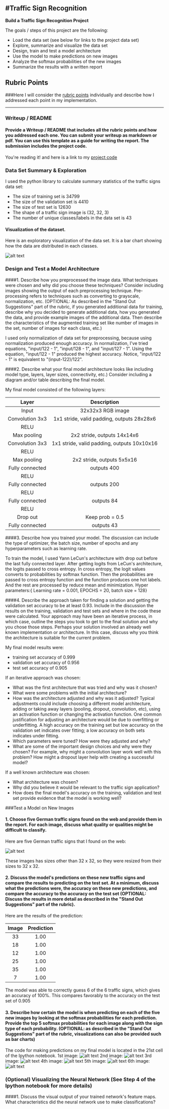 #**Traffic Sign Recognition**
---

**Build a Traffic Sign Recognition Project**

The goals / steps of this project are the following:
* Load the data set (see below for links to the project data set)
* Explore, summarize and visualize the data set
* Design, train and test a model architecture
* Use the model to make predictions on new images
* Analyze the softmax probabilities of the new images
* Summarize the results with a written report


[//]: # (Image References)

[image1]: ./examples/sampleVSclasses.png "Visualization"
[image2]: ./examples/grayscale.jpg "Grayscaling"
[image3]: ./examples/random_noise.jpg "Random Noise"
[image4]: ./examples/new_img.png "Traffic Sign"
[image5]: ./prediction/prediction1.png "prediction1"
[image6]: ./prediction/prediction2.png "prediction2"
[image7]: ./prediction/prediction3.png "prediction3"
[image8]: ./prediction/prediction4.png "prediction4"
[image9]: ./prediction/prediction5.png "prediction5"
[image10]: ./prediction/prediction6.png "prediction6"



## Rubric Points
###Here I will consider the [rubric points](https://review.udacity.com/#!/rubrics/481/view) individually and describe how I addressed each point in my implementation.  

---
### Writeup / README

#### Provide a Writeup / README that includes all the rubric points and how you addressed each one. You can submit your writeup as markdown or pdf. You can use this template as a guide for writing the report. The submission includes the project code.

You're reading it! and here is a link to my [project code](https://github.com/udacity/CarND-Traffic-Sign-Classifier-Project/blob/master/Traffic_Sign_Classifier.ipynb)

### Data Set Summary & Exploration

I used the python library to calculate summary statistics of the traffic
signs data set:

* The size of training set is 34799
* The size of the validation set is 4410
* The size of test set is 12630
* The shape of a traffic sign image is (32, 32, 3)
* The number of unique classes/labels in the data set is 43

#### Visualization of the dataset.

Here is an exploratory visualization of the data set. It is a bar chart showing how the data are distributed in each classes.

![alt text][image1]

### Design and Test a Model Architecture

####1. Describe how you preprocessed the image data. What techniques were chosen and why did you choose these techniques? Consider including images showing the output of each preprocessing technique. Pre-processing refers to techniques such as converting to grayscale, normalization, etc. (OPTIONAL: As described in the "Stand Out Suggestions" part of the rubric, if you generated additional data for training, describe why you decided to generate additional data, how you generated the data, and provide example images of the additional data. Then describe the characteristics of the augmented training set like number of images in the set, number of images for each class, etc.)

I used only normalization of data set for preprocessing, because using normalization produced enough accuracy. In normalization, I've tried equations, "input/122 - 1", "input/128 - 1", and "input/127 - 1".  Using the equation, "input/122 - 1" produced the highest accuracy. Notice, "input/122 - 1" is equivalent to "(input-122)/122".

####2. Describe what your final model architecture looks like including model type, layers, layer sizes, connectivity, etc.) Consider including a diagram and/or table describing the final model.

My final model consisted of the following layers:

| Layer         		|     Description	        					|
|:---------------------:|:---------------------------------------------:|
| Input         		| 32x32x3 RGB image   							|
| Convolution 3x3     	| 1x1 stride, valid padding, outputs 28x28x6 	|
| RELU					|												|
| Max pooling	      	| 2x2 stride,  outputs 14x14x6 				|
| Convolution 3x3	    | 1x1 stride, valid padding, outputs 10x10x16 	|
| RELU					|												|
| Max pooling	      	| 	2x2 stride,  outputs 5x5x16 			|
| Fully connected		| outputs 400       									|
| RELU					|												|
| Fully connected		| outputs 200     									|
| RELU					|												|
| Fully connected		| outputs 84      									|
| RELU					|												|
| Drop out					|	Keep prob = 0.5			  						|
| Fully connected		| outputs 43      									|



####3. Describe how you trained your model. The discussion can include the type of optimizer, the batch size, number of epochs and any hyperparameters such as learning rate.

To train the model, I used Yann LeCun's architecture with drop out before the last fully connected layer. After getting logits from LeCun's architecture, the logits passed to cross entropy. In cross entropy, the logit values converts to probabilities by softmax function. Then the probabilities are passed to cross entropy function and the function produces one hot labels. And the rest are processed by reduce mean and minimization. Hyper parameters:{ Learning rate = 0.001, EPOCHS = 20, batch size = 128}

####4. Describe the approach taken for finding a solution and getting the validation set accuracy to be at least 0.93. Include in the discussion the results on the training, validation and test sets and where in the code these were calculated. Your approach may have been an iterative process, in which case, outline the steps you took to get to the final solution and why you chose those steps. Perhaps your solution involved an already well known implementation or architecture. In this case, discuss why you think the architecture is suitable for the current problem.

My final model results were:
* training set accuracy of 0.999
* validation set accuracy of 0.956
* test set accuracy of 0.905

If an iterative approach was chosen:
* What was the first architecture that was tried and why was it chosen?
* What were some problems with the initial architecture?
* How was the architecture adjusted and why was it adjusted? Typical adjustments could include choosing a different model architecture, adding or taking away layers (pooling, dropout, convolution, etc), using an activation function or changing the activation function. One common justification for adjusting an architecture would be due to overfitting or underfitting. A high accuracy on the training set but low accuracy on the validation set indicates over fitting; a low accuracy on both sets indicates under fitting.
* Which parameters were tuned? How were they adjusted and why?
* What are some of the important design choices and why were they chosen? For example, why might a convolution layer work well with this problem? How might a dropout layer help with creating a successful model?

If a well known architecture was chosen:
* What architecture was chosen?
* Why did you believe it would be relevant to the traffic sign application?
* How does the final model's accuracy on the training, validation and test set provide evidence that the model is working well?


###Test a Model on New Images

#### 1. Choose five German traffic signs found on the web and provide them in the report. For each image, discuss what quality or qualities might be difficult to classify.

Here are five German traffic signs that I found on the web:

![alt text][image4]

These images has sizes other than 32 x 32, so they were resized from their sizes to 32 x 32.

#### 2. Discuss the model's predictions on these new traffic signs and compare the results to predicting on the test set. At a minimum, discuss what the predictions were, the accuracy on these new predictions, and compare the accuracy to the accuracy on the test set (OPTIONAL: Discuss the results in more detail as described in the "Stand Out Suggestions" part of the rubric).

Here are the results of the prediction:

| Image			        |     Prediction	        					|
|:---------------------:|:---------------------------------------------:|
| 33      		| 1.00  									|
| 18     			| 1.00										|
| 12					| 1.00										|
| 25	      		| 1.00				 				|
| 35		| 1.00      							|
| 7		| 1.00     							|


The model was able to correctly guess 6 of the 6 traffic signs, which gives an accuracy of 100%. This compares favorably to the accuracy on the test set of 0.905

#### 3. Describe how certain the model is when predicting on each of the five new images by looking at the softmax probabilities for each prediction. Provide the top 5 softmax probabilities for each image along with the sign type of each probability. (OPTIONAL: as described in the "Stand Out Suggestions" part of the rubric, visualizations can also be provided such as bar charts)

The code for making predictions on my final model is located in the 21st cell of the Ipython notebook.
1st image:
![alt text][image5]
2nd image:
![alt text][image6]
3rd image:
![alt text][image7]
4th image:
![alt text][image8]
5th image:
![alt text][image9]
6th image:
![alt text][image10]


### (Optional) Visualizing the Neural Network (See Step 4 of the Ipython notebook for more details)
####1. Discuss the visual output of your trained network's feature maps. What characteristics did the neural network use to make classifications?
